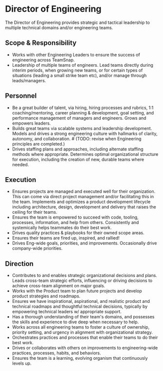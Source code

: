 # Director of Engineering

 
The Director of Engineering provides strategic and tactical leadership to multiple technical domains and/or engineering teams.

## Scope & Responsibility
 * Works with other Engineering Leaders to ensure the success of engineering across TeamSnap.
 * Leadership of multiple teams of engineers.  Lead teams directly during interim periods, when growing new teams, or for certain types of situations (leading a small strike team etc), and/or manage through leads/managers.

## Personnel
 * Be a great builder of talent, via hiring, hiring processes and rubrics, 1:1 coaching/mentoring, career planning & development, goal setting, and performance management of managers and engineers.  Grows and empowers leaders.
 * Builds great teams via scalable systems and leadership development.  Models and drives a strong engineering culture with hallmarks of clarity, autonomy, and collaboration.  # (TODO: revise when Engineering principles are completed.)
 * Drives staffing plans and approaches, including alternate staffing methods where appropriate.  Determines optimal organizational structure for execution, including the creation of new, durable teams where needed.

## Execution
 * Ensures projects are managed and executed well for their organization.  This can come via direct project management and/or facilitating this in the team.  Implements and optimizes a product development lifecycle including architecture, design, development and delivery that raises the ceiling for their teams.
 * Ensures the team is empowered to succeed with code, tooling, processes, information, and help from others. Consistently and systemically helps teammates do their best work.
 * Drives quality practices & playbooks for their owned scope areas.
 * Ensures their teams are fired up, inspired, and rallied!
 * Drives Eng-wide goals, priorities, and improvements.  Occasionally drive company-wide priorities.

## Direction
 * Contributes to and enables strategic organizational decisions and plans. Leads cross-team strategic efforts, influencing or driving decisions to achieve cross-team alignment on major goals.
 * Works with the Product team to plan future projects and develop product strategies and roadmaps.
 * Ensures we have inspirational, aspirational, and realistic product and technical roadmaps and thoughtful technical decisions, typically by empowering technical leaders w/ appropriate support.
 * Has a thorough understanding of their team's domains, and possesses the skills and experience to dive deep when necessary to help.
 * Works across all engineering teams to foster a culture of ownership, priority setting, and urgency in alignment with organizational strategy.
 * Orchestrates practices and processes that enable their teams to do their best work.
 * Drives or collaborates with others on improvements to engineering-wide practices, processes, habits, and behaviors.
 * Ensures the team is a learning, evolving organism that continuously levels up.
